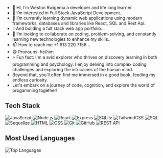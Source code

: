 - 👋 Hi, I’m Weston Rwigema a developer and life long learner.
- 👀 I’m interested in Full Stack JavaScript Development..
- 🌱 I’m currently learning dynamic web applications using modern frameworks, databases and libraries like  React, SQL and Rest Api.
- ✨And building a full stack web app portfolio...
- 💞️ I’m looking to collaborate on coding, problem-solving, and constantly learning new technologies to enhance my skills..
- 📫 How to reach me +1 613 220 7156...
- 😄 Pronouns: he/him
- ⚡ Fun fact:  I'm a avid explorer who thrives on discovery learning in both programming and psychology.
   I enjoy delving into complex coding challenges and exploring the intricacies of the human mind.
-  Beyond that, you'll often find me immersed in a good book, feeding my endless curiosity.
-  Let's embark on a journey of code, cognition, and explore the world of progamming together!

## Tech Stack

![JavaScript](https://img.shields.io/badge/JavaScript-ES6%2B-yellow?style=for-the-badge&logo=javascript&logoColor=white)
![Node.js](https://img.shields.io/badge/Node.js-339933?style=for-the-badge&logo=nodedotjs&logoColor=white)
![React](https://img.shields.io/badge/React-61DAFB?style=for-the-badge&logo=react&logoColor=black)
![Express](https://img.shields.io/badge/Express-000000?style=for-the-badge&logo=express&logoColor=white)
![SQLite](https://img.shields.io/badge/SQLite-003B57?style=for-the-badge&logo=sqlite&logoColor=white)
![TailwindCSS](https://img.shields.io/badge/TailwindCSS-06B6D4?style=for-the-badge&logo=tailwindcss&logoColor=white)
![SQL](https://img.shields.io/badge/SQL-4479A1?style=for-the-badge&logo=postgresql&logoColor=white)
![Sequelize](https://img.shields.io/badge/Sequelize-52B0E7?style=for-the-badge&logo=sequelize&logoColor=white)
![HTML](https://img.shields.io/badge/HTML5-E34F26?style=for-the-badge&logo=html5&logoColor=white)
![CSS](https://img.shields.io/badge/CSS3-1572B6?style=for-the-badge&logo=css3&logoColor=white)
![Git](https://img.shields.io/badge/Git-F05032?style=for-the-badge&logo=git&logoColor=white)
![GitHub](https://img.shields.io/badge/GitHub-181717?style=for-the-badge&logo=github&logoColor=white)
![REST API](https://img.shields.io/badge/REST%20API-FF6F00?style=for-the-badge&logo=postman&logoColor=white)

## Most Used Languages
![Top Languages](https://github-readme-stats.vercel.app/api/top-langs/?username=WeStOn2000)
